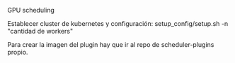 GPU scheduling

Establecer cluster de kubernetes y configuración:
setup_config/setup.sh -n "cantidad de workers"

Para crear la imagen del plugin hay que ir al repo de scheduler-plugins propio.